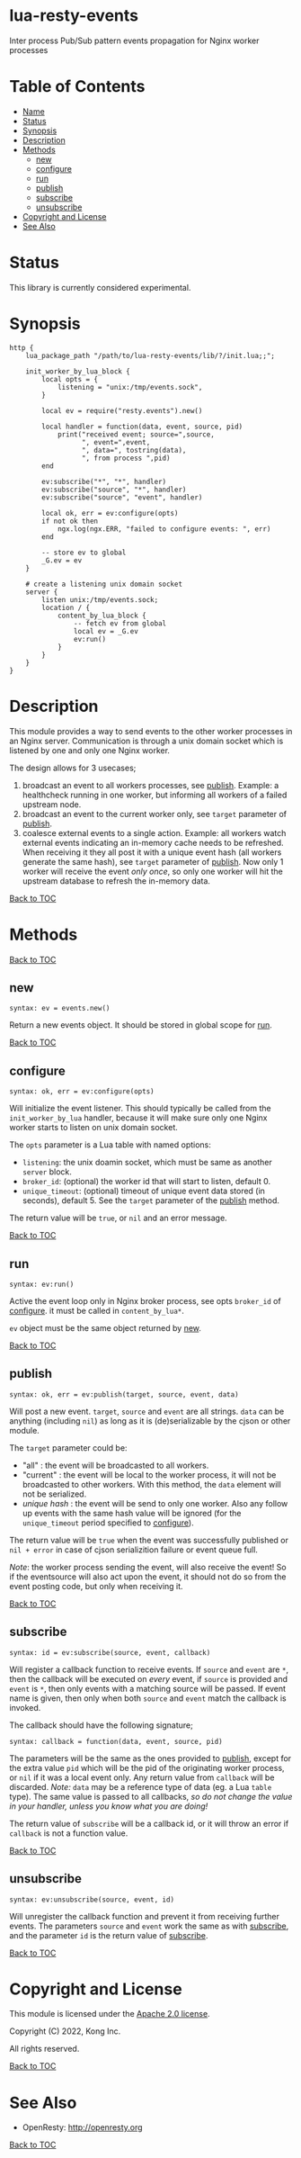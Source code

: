 
lua-resty-events
=======================

Inter process Pub/Sub pattern events propagation for Nginx worker processes

Table of Contents
=================

* [Name](#name)
* [Status](#status)
* [Synopsis](#synopsis)
* [Description](#description)
* [Methods](#methods)
    * [new](#new)
    * [configure](#configure)
    * [run](#run)
    * [publish](#publish)
    * [subscribe](#subscribe)
    * [unsubscribe](#unsubscribe)
* [Copyright and License](#copyright-and-license)
* [See Also](#see-also)

Status
======

This library is currently considered experimental.

Synopsis
========

```nginx
http {
    lua_package_path "/path/to/lua-resty-events/lib/?/init.lua;;";

    init_worker_by_lua_block {
        local opts = {
            listening = "unix:/tmp/events.sock",
        }

        local ev = require("resty.events").new()

        local handler = function(data, event, source, pid)
            print("received event; source=",source,
                  ", event=",event,
                  ", data=", tostring(data),
                  ", from process ",pid)
        end

        ev:subscribe("*", "*", handler)
        ev:subscribe("source", "*", handler)
        ev:subscribe("source", "event", handler)

        local ok, err = ev:configure(opts)
        if not ok then
            ngx.log(ngx.ERR, "failed to configure events: ", err)
        end

        -- store ev to global
        _G.ev = ev
    }

    # create a listening unix domain socket
    server {
        listen unix:/tmp/events.sock;
        location / {
            content_by_lua_block {
                -- fetch ev from global
                local ev = _G.ev
                ev:run()
            }
        }
    }
}
```

Description
===========

This module provides a way to send events to the other worker processes in an Nginx
server. Communication is through a unix domain socket which is listened by one and
only one Nginx worker.

The design allows for 3 usecases;

1. broadcast an event to all workers processes, see [publish](#publish). Example:
a healthcheck running in one worker, but informing all workers of a failed
upstream node.
2. broadcast an event to the current worker only,
see `target` parameter of [publish](#publish).
3. coalesce external events to a single action. Example: all workers watch
external events indicating an in-memory cache needs to be refreshed. When
receiving it they all post it with a unique event hash (all workers generate the
same hash), see `target` parameter of [publish](#publish). Now only 1 worker will
receive the event _only once_, so only one worker will hit the upstream
database to refresh the in-memory data.

[Back to TOC](#table-of-contents)


Methods
=======

[Back to TOC](#table-of-contents)

new
---------
`syntax: ev = events.new()`

Return a new events object.
It should be stored in global scope for [run](#run).

[Back to TOC](#table-of-contents)

configure
---------
`syntax: ok, err = ev:configure(opts)`

Will initialize the event listener. This should typically be called from the
`init_worker_by_lua` handler, because it will make sure only one Nginx worker
starts to listen on unix domain socket.

The `opts` parameter is a Lua table with named options:

* `listening`: the unix doamin socket, which must be same as another `server` block.
* `broker_id`: (optional) the worker id that will start to listen, default 0.
* `unique_timeout`: (optional) timeout of unique event data stored (in seconds), default 5.
  See the `target` parameter of the [publish](#publish) method.

The return value will be `true`, or `nil` and an error message.

[Back to TOC](#table-of-contents)

run
---------
`syntax: ev:run()`

Active the event loop only in Nginx broker process, see opts `broker_id` of [configure](#configure).
it must be called in `content_by_lua*`.

`ev` object must be the same object returned by [new](#new).

[Back to TOC](#table-of-contents)

publish
----
`syntax: ok, err = ev:publish(target, source, event, data)`

Will post a new event. `target`, `source` and `event` are all strings. `data` can be anything (including `nil`)
as long as it is (de)serializable by the cjson or other module.

The `target` parameter could be:

* "all" : the event will be broadcasted to all workers.
* "current" : the event will be local to the worker process,
it will not be broadcasted to other workers. With this method, the `data` element
will not be serialized.
* _unique hash_ : the event will be send to only one worker.
Also any follow up events with the same hash value will be ignored
(for the `unique_timeout` period specified to [configure](#configure)).

The return value will be `true` when the event was successfully published or
`nil + error` in case of cjson serializition failure or event queue full.

*Note*: the worker process sending the event, will also receive the event! So if
the eventsource will also act upon the event, it should not do so from the event
posting code, but only when receiving it.

[Back to TOC](#table-of-contents)

subscribe
--------
`syntax: id = ev:subscribe(source, event, callback)`

Will register a callback function to receive events. If `source` and `event` are `*`, then the
callback will be executed on _every_ event, if `source` is provided and `event` is `*`, then only events with a
matching source will be passed. If event name is given, then only when
both `source` and `event` match the callback is invoked.

The callback should have the following signature;

`syntax: callback = function(data, event, source, pid)`

The parameters will be the same as the ones provided to [publish](#publish), except for the extra value
`pid` which will be the pid of the originating worker process, or `nil` if it was a local event
only. Any return value from `callback` will be discarded.
*Note:* `data` may be a reference type of data (eg. a Lua `table`  type). The same value is passed
to all callbacks, _so do not change the value in your handler, unless you know what you are doing!_

The return value of `subscribe` will be a callback id, or it will throw an error if `callback` is not a
function value.

[Back to TOC](#table-of-contents)

unsubscribe
----------
`syntax: ev:unsubscribe(source, event, id)`

Will unregister the callback function and prevent it from receiving further events. The parameters
`source` and `event` work the same as with [subscribe](#subscribe),
and the parameter `id` is the return value of [subscribe](#subscribe).

[Back to TOC](#table-of-contents)


Copyright and License
=====================

This module is licensed under the [Apache 2.0 license](https://opensource.org/licenses/Apache-2.0).

Copyright (C) 2022, Kong Inc.

All rights reserved.

[Back to TOC](#table-of-contents)


See Also
========
* OpenResty: http://openresty.org

[Back to TOC](#table-of-contents)

